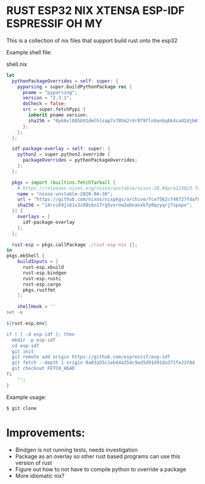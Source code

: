 # RUST ESP32 NIX XTENSA ESP-IDF ESPRESSIF OH MY

This is a collection of nix files that support build rust onto the esp32

Example shell file:

shell.nix
```nix
let
  pythonPackageOverrides = self: super: {
    pyparsing = super.buildPythonPackage rec {
      pname = "pyparsing";
      version = "2.3.1";
      doCheck = false;
      src = super.fetchPypi {
        inherit pname version;
        sha256 = "0yk6xl885b91dmlhlsap7x78hk2rdr879fln9anbq6k4ca42djb6";
      };
    };
  };

  idf-package-overlay = self: super: {
    python2 = super.python2.override {
      packageOverrides = pythonPackageOverrides;
    };
  };

  pkgs = import (builtins.fetchTarball {
    # https://releases.nixos.org/nixos/unstable/nixos-20.09pre223023.fce7562cf46
    name = "nixos-unstable-2020-04-30";
    url = "https://github.com/nixos/nixpkgs/archive/fce7562cf46727fdaf801b232116bc9ce0512049.tar.gz";
    sha256 = "14rvi69ji61x3z88vbn17rg5vxrnw2wbnanxb7y0qzyqrj7spapx";
  }) {
    overlays = [
      idf-package-overlay
    ];
  };

  rust-esp = pkgs.callPackage ./rust-esp-nix {};
in 
pkgs.mkShell {
    buildInputs = [ 
      rust-esp.xbuild
      rust-esp.bindgen
      rust-esp.rustc
      rust-esp.cargo
      pkgs.rustfmt
    ];

    shellHook = ''
set -e

${rust-esp.env}

if ! [ -d esp-idf ]; then
  mkdir -p esp-idf
  cd esp-idf
  git init
  git remote add origin https://github.com/espressif/esp-idf
  git fetch --depth 1 origin 0a03a55c1eb44a354c9ad5d91d91da371fe23f84
  git checkout FETCH_HEAD
fi
    '';
}
```

Example usage:

```bash
$ git clone 
```

# Improvements:

* Bindgen is not running tests, needs investigation
* Package as an overlay so other rust based programs can use this version of rust
* Figure out how to not have to compile python to override a package
* More idiomatic nix?
